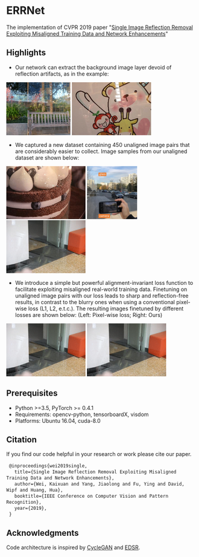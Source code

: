 # ERRNet

The implementation of CVPR 2019 paper "[Single Image Reflection Removal Exploiting Misaligned Training Data and Network Enhancements](https://arxiv.org/abs/1904.00637)"


## Highlights

* Our network can extract the background image layer devoid of reflection artifacts, as in the example:

<img src="imgs/animation2.gif" height="140px"/> <img src="imgs/animation1.gif" height="140px"/> 

* We captured a new dataset containing 450 unaligned image pairs that are considerably easier to collect.
Image samples from our unaligned dataset are shown below:

<img src="imgs/unaligned1.gif" height="140px"/> <img src="imgs/datacollection_ours.jpg" height="140px"/>  <img src="imgs/unaligned2.gif" height="140px"/> 

* We introduce a simple but powerful alignment-invariant loss function to facilitate exploiting misaligned real-world training data. Finetuning on unaligned image pairs with our loss leads to sharp and reflection-free results, in contrast to the blurry ones when using a conventional pixel-wise loss (L1, L2, e.t.c.). The resulting images finetuned by different losses are shown below: (Left: Pixel-wise loss; Right: Ours)

<img src="imgs/unaligned_pixel.gif" height="140px"/> <img src="imgs/unaligned_ours.gif" height="140px"/>   


## Prerequisites
* Python >=3.5, PyTorch >= 0.4.1
* Requirements: opencv-python, tensorboardX, visdom
* Platforms: Ubuntu 16.04, cuda-8.0

## Citation

If you find our code helpful in your research or work please cite our paper.

```
 @inproceedings{wei2019single,
   title={Single Image Reflection Removal Exploiting Misaligned Training Data and Network Enhancements},
   author={Wei, Kaixuan and Yang, Jiaolong and Fu, Ying and David, Wipf and Huang, Hua},
   booktitle={IEEE Conference on Computer Vision and Pattern Recognition},
   year={2019},
 }
```

## Acknowledgments
Code architecture is inspired by [CycleGAN](https://github.com/junyanz/pytorch-CycleGAN-and-pix2pix) and [EDSR](https://github.com/thstkdgus35/EDSR-PyTorch). 
